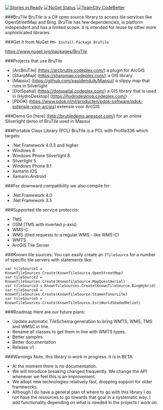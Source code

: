 [![Stories in Ready](https://badge.waffle.io/BruTile/BruTile.png?label=ready&title=Ready)](https://waffle.io/BruTile/BruTile)
[![NuGet Status](http://img.shields.io/nuget/v/BruTile.svg?style=flat)](https://www.nuget.org/packages/BruTile/)
[![TeamCity CodeBetter](https://img.shields.io/teamcity/codebetter/bt428.svg)](http://teamcity.codebetter.com/project.html?projectId=BruTile&tab=projectOverview)

###BruTile
BruTile is a C# open source library to access tile services like OpenStreetMap and Bing. BruTile has few dependencies, is platform independent and has a limited scope. It is intended for reuse by other more sophisticated libraries

###Get it from NuGet 
`
PM> Install-Package BruTile
`

https://www.nuget.org/packages/BruTile


###Projects that use BruTile

* [ArcBruTile] (https://arcbrutile.codeplex.com/) a plugin for ArcGIS
* [SharpMap] (https://sharpmap.codeplex.com/) a GIS library
* [Mapsui] (https://github.com/pauldendulk/Mapsui) a slippy map that runs in Silverlight
* [DotSpatial] (https://dotspatial.codeplex.com/) a GIS library that is used in [HydroDesktop] (https://hydrodesktop.codeplex.com/)
* [PDOK] (https://www.pdok.nl/nl/producten/pdok-software/pdok-extensie-voor-arcgis) extensie voor ArcGIS

###Demo
Go [here] (http://brutiledemo.appspot.com/) for an online Silverlight demo of BruTile used in Mapsui

###Portable Class Library (PCL)
BruTile is a PCL with Profile336 which targets:

* .Net Framework 4.0.3 and higher
* Windows 8
* Windows Phone Silverlight 8
* Silverlight 5 
* Windows Phone 8.1
* Xamarin.iOS
* Xamarin.Android

###For downward compatibility we also compile for:
* .Net Framework 4.0
* .Net Framework 3.5

###Supported tile service protocols:
* TMS
* OSM (TMS with inverted y-axis)
* WMS-C
* WMS (tiled requests to a regular WMS - like WMS-C)
* WMTS
* ArcGIS Tile Server

###Known tile sources:
You can easily create an `ITileSource` for a number of specific tile servers with statements like:


    var tileSource1 = KnownTileSources.Create(KnownTileSource.OpenStreetMap)
    var tileSource2 = KnownTileSources.Create(KnownTileSource.MapQuestAerial)
    var tileSource3 = KnownTileSources.Create(KnownTileSource.BingHybrid)
    var tileSource4 = KnownTileSources.Create(KnownTileSource.StamenTonerLite)
    var tileSource5 = KnownTileSources.Create(KnownTileSource.EsriWorldShadedRelief)


###Roadmap
Here are our future plans: 

* Update automatic TileSchema generation to bring WMTS, WMS, TMS and WMSC in line.
* Rename all classes to get them in line with WMTS types.
* Better samples
* Better documentation
* Release v1

###Warnings
Note, this library is work in progress. It is in BETA.

* At the moment there is no documentation.
* We will introduce breaking changed frequently. We change the API whenever we feel this is an improvement.
* We adopt new technologies relatively fast, dropping support for older frameworks.
* Although I do have a general plan of where to go with this library I do not have the resources to go towards that goal in a systematic way. I add functionality depending on what is needed in the projects I work on.

